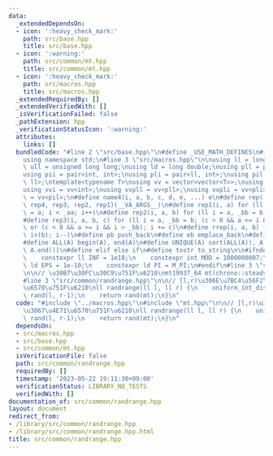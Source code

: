 ```yaml
---
data:
  _extendedDependsOn:
  - icon: ':heavy_check_mark:'
    path: src/base.hpp
    title: src/base.hpp
  - icon: ':warning:'
    path: src/common/mt.hpp
    title: src/common/mt.hpp
  - icon: ':heavy_check_mark:'
    path: src/macros.hpp
    title: src/macros.hpp
  _extendedRequiredBy: []
  _extendedVerifiedWith: []
  _isVerificationFailed: false
  _pathExtension: hpp
  _verificationStatusIcon: ':warning:'
  attributes:
    links: []
  bundledCode: "#line 2 \"src/base.hpp\"\n#define _USE_MATH_DEFINES\n#include <bits/stdc++.h>\n\
    using namespace std;\n#line 3 \"src/macros.hpp\"\n\nusing ll = long long;\nusing\
    \ ull = unsigned long long;\nusing ld = long double;\nusing pll = pair<ll, ll>;\n\
    using pii = pair<int, int>;\nusing pli = pair<ll, int>;\nusing pil = pair<int,\
    \ ll>;\ntemplate<typename T>\nusing vv = vector<vector<T>>;\nusing vvl = vv<ll>;\n\
    using vvi = vv<int>;\nusing vvpll = vv<pll>;\nusing vvpli = vv<pli>;\nusing vvpil\
    \ = vv<pil>;\n#define name4(i, a, b, c, d, e, ...) e\n#define rep(...) name4(__VA_ARGS__,\
    \ rep4, rep3, rep2, rep1)(__VA_ARGS__)\n#define rep1(i, a) for (ll i = 0, _aa\
    \ = a; i < _aa; i++)\n#define rep2(i, a, b) for (ll i = a, _bb = b; i < _bb; i++)\n\
    #define rep3(i, a, b, c) for (ll i = a, _bb = b; (c > 0 && a <= i && i < _bb)\
    \ or (c < 0 && a >= i && i > _bb); i += c)\n#define rrep(i, a, b) for (ll i=(a);\
    \ i>(b); i--)\n#define pb push_back\n#define eb emplace_back\n#define mkp make_pair\n\
    #define ALL(A) begin(A), end(A)\n#define UNIQUE(A) sort(ALL(A)), A.erase(unique(ALL(A)),\
    \ A.end())\n#define elif else if\n#define tostr to_string\n\n#ifndef CONSTANTS\n\
    \    constexpr ll INF = 1e18;\n    constexpr int MOD = 1000000007;\n    constexpr\
    \ ld EPS = 1e-10;\n    constexpr ld PI = M_PI;\n#endif\n#line 3 \"src/common/mt.hpp\"\
    \n\n// \u30B7\u30FC\u30C9\u751F\u6210\nmt19937_64 mt(chrono::steady_clock::now().time_since_epoch().count());\n\
    #line 3 \"src/common/randrange.hpp\"\n\n// [l,r)\u306E\u7BC4\u56F2\u3067\u4E71\
    \u6570\u751F\u6210\nll randrange(ll l, ll r) {\n    uniform_int_distribution<ll>\
    \ rand(l, r-1);\n    return rand(mt);\n}\n"
  code: "#include \"../macros.hpp\"\n#include \"mt.hpp\"\n\n// [l,r)\u306E\u7BC4\u56F2\
    \u3067\u4E71\u6570\u751F\u6210\nll randrange(ll l, ll r) {\n    uniform_int_distribution<ll>\
    \ rand(l, r-1);\n    return rand(mt);\n}\n"
  dependsOn:
  - src/macros.hpp
  - src/base.hpp
  - src/common/mt.hpp
  isVerificationFile: false
  path: src/common/randrange.hpp
  requiredBy: []
  timestamp: '2023-05-22 19:11:30+09:00'
  verificationStatus: LIBRARY_NO_TESTS
  verifiedWith: []
documentation_of: src/common/randrange.hpp
layout: document
redirect_from:
- /library/src/common/randrange.hpp
- /library/src/common/randrange.hpp.html
title: src/common/randrange.hpp
---
```

